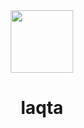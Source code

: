 <div align="center">

<img height="100" src="https://github.com/Mohamed-badawy-sayed/ITI.Web.Projecr/blob/abdf13199a04fa31caadd5870895be8d99e99788/images/laqta-logo.png">
<h1>laqta</h1>

</div>
<div align="center">

